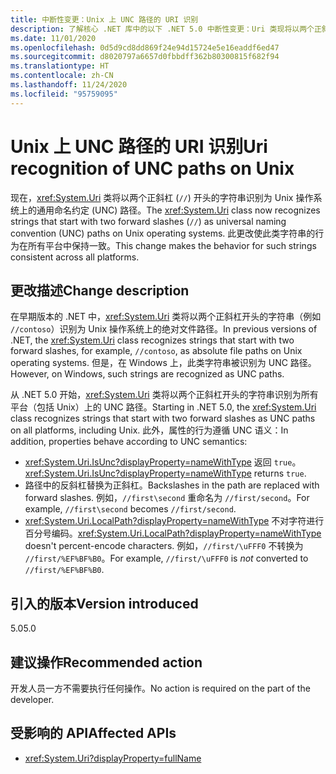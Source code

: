 ```yaml
---
title: 中断性变更：Unix 上 UNC 路径的 URI 识别
description: 了解核心 .NET 库中的以下 .NET 5.0 中断性变更：Uri 类现将以两个正斜杠开头的字符串识别为 Unix 上的 UNC 路径。
ms.date: 11/01/2020
ms.openlocfilehash: 0d5d9cd8dd869f24e94d15724e5e16eaddf6ed47
ms.sourcegitcommit: d8020797a6657d0fbbdff362b80300815f682f94
ms.translationtype: HT
ms.contentlocale: zh-CN
ms.lasthandoff: 11/24/2020
ms.locfileid: "95759095"
---
```

# <a name="uri-recognition-of-unc-paths-on-unix"></a><span data-ttu-id="77324-103">Unix 上 UNC 路径的 URI 识别</span><span class="sxs-lookup"><span data-stu-id="77324-103">Uri recognition of UNC paths on Unix</span></span>

<span data-ttu-id="77324-104">现在，<xref:System.Uri> 类将以两个正斜杠 (`//`) 开头的字符串识别为 Unix 操作系统上的通用命名约定 (UNC) 路径。</span><span class="sxs-lookup"><span data-stu-id="77324-104">The <xref:System.Uri> class now recognizes strings that start with two forward slashes (`//`) as universal naming convention (UNC) paths on Unix operating systems.</span></span> <span data-ttu-id="77324-105">此更改使此类字符串的行为在所有平台中保持一致。</span><span class="sxs-lookup"><span data-stu-id="77324-105">This change makes the behavior for such strings consistent across all platforms.</span></span>

## <a name="change-description"></a><span data-ttu-id="77324-106">更改描述</span><span class="sxs-lookup"><span data-stu-id="77324-106">Change description</span></span>

<span data-ttu-id="77324-107">在早期版本的 .NET 中，<xref:System.Uri> 类将以两个正斜杠开头的字符串（例如 `//contoso`）识别为 Unix 操作系统上的绝对文件路径。</span><span class="sxs-lookup"><span data-stu-id="77324-107">In previous versions of .NET, the <xref:System.Uri> class recognizes strings that start with two forward slashes, for example, `//contoso`, as absolute file paths on Unix operating systems.</span></span> <span data-ttu-id="77324-108">但是，在 Windows 上，此类字符串被识别为 UNC 路径。</span><span class="sxs-lookup"><span data-stu-id="77324-108">However, on Windows, such strings are recognized as UNC paths.</span></span>

<span data-ttu-id="77324-109">从 .NET 5.0 开始，<xref:System.Uri> 类将以两个正斜杠开头的字符串识别为所有平台（包括 Unix）上的 UNC 路径。</span><span class="sxs-lookup"><span data-stu-id="77324-109">Starting in .NET 5.0,  the <xref:System.Uri> class recognizes strings that start with two forward slashes as UNC paths on all platforms, including Unix.</span></span> <span data-ttu-id="77324-110">此外，属性的行为遵循 UNC 语义：</span><span class="sxs-lookup"><span data-stu-id="77324-110">In addition, properties behave according to UNC semantics:</span></span>

- <span data-ttu-id="77324-111"><xref:System.Uri.IsUnc?displayProperty=nameWithType> 返回 `true`。</span><span class="sxs-lookup"><span data-stu-id="77324-111"><xref:System.Uri.IsUnc?displayProperty=nameWithType> returns `true`.</span></span>
- <span data-ttu-id="77324-112">路径中的反斜杠替换为正斜杠。</span><span class="sxs-lookup"><span data-stu-id="77324-112">Backslashes in the path are replaced with forward slashes.</span></span> <span data-ttu-id="77324-113">例如，`//first\second` 重命名为 `//first/second`。</span><span class="sxs-lookup"><span data-stu-id="77324-113">For example, `//first\second` becomes `//first/second`.</span></span>
- <span data-ttu-id="77324-114"><xref:System.Uri.LocalPath?displayProperty=nameWithType> 不对字符进行百分号编码。</span><span class="sxs-lookup"><span data-stu-id="77324-114"><xref:System.Uri.LocalPath?displayProperty=nameWithType> doesn't percent-encode characters.</span></span> <span data-ttu-id="77324-115">例如，`//first/\uFFF0` 不转换为 `//first/%EF%BF%B0`。</span><span class="sxs-lookup"><span data-stu-id="77324-115">For example, `//first/\uFFF0` is *not* converted to `//first/%EF%BF%B0`.</span></span>

## <a name="version-introduced"></a><span data-ttu-id="77324-116">引入的版本</span><span class="sxs-lookup"><span data-stu-id="77324-116">Version introduced</span></span>

<span data-ttu-id="77324-117">5.0</span><span class="sxs-lookup"><span data-stu-id="77324-117">5.0</span></span>

## <a name="recommended-action"></a><span data-ttu-id="77324-118">建议操作</span><span class="sxs-lookup"><span data-stu-id="77324-118">Recommended action</span></span>

<span data-ttu-id="77324-119">开发人员一方不需要执行任何操作。</span><span class="sxs-lookup"><span data-stu-id="77324-119">No action is required on the part of the developer.</span></span>

## <a name="affected-apis"></a><span data-ttu-id="77324-120">受影响的 API</span><span class="sxs-lookup"><span data-stu-id="77324-120">Affected APIs</span></span>

- <xref:System.Uri?displayProperty=fullName>

<!--

#### Category

Core .NET libraries

### Affected APIs

- `T:System.Uri`

-->
